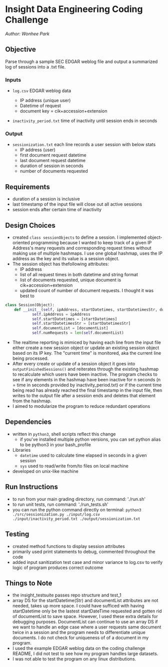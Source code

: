 # Insight Data Engineering Coding Challenge

*Author: Wonhee Park*

## Objective
Parse through a sample SEC EDGAR weblog file and output a summarized log of sessions into a .txt file. 

### Inputs
* `log.csv` EDGAR weblog data 
	* IP address (unique user)
	* Datetime of request
	* document key = cik+accession+extension

* `inactivity_period.txt` time of inactivity until session ends in seconds

### Output
* `sessionization.txt` each line records a user session with below stats
	* IP address (user)
	* first document request datetime
	* last document request datetime
	* duration of session in seconds 
	* number of documents requested

## Requirements
* duration of a session is inclusive
* last timestamp of the input file will close out all active sessions
* session ends after certain time of inactivity 

## Design Choices
* created `class sessionObjects` to define a session. I implemented object-oriented programming because I wanted to keep track of a given IP Address's many requests and corresponding request times without making use of multiple hashmaps. I use one global hashmap, uses the IP address as the key and its value is a session object. 
* The session object has thefollowing attributes:
	* IP address
	* list of all request times in both datetime and string format
	* list of documents requested, unique document is cik+accession+extension
	* updated count of number of document requests. I thought it was best to 
```Python
class Session(Object):
	def __init__(self, ipAddress, startDatetimes, startDatetimesStr, documentList, activeStatus):
			self.ipAddress = ipAddress
			self.startDatetimes = [startDatetimes]
			self.startDatetimesStr = [startDatetimesStr]
			self.documentList = [documentList]
			self.numRequests = len(self.documentList)
```
* The realtime reporting is mimiced by having each line from the input file either create a new session object or update an existing session object based on its IP key. The "current time" is monitored, aka the current line being processed. 
* After every create or update of a session object it goes into `outputFinishedSessions()` and reiterates through the existing hashmap to recalculate which users have been inactive. The program  checks to see if any elements in the hashmap have been inactive for n seconds (n = time in seconds provided by inactivity_period.txt) or if the current time being read has already reached the final timestamp in the input file, then writes to the output file after a session ends and deletes that element from the hashmap. 
* I aimed to modularize the program to reduce redundant operations

## Dependencies
* written in `python3`, shell scripts reflect this change
	* if you've installed multiple python versions, you can set python alias to be python3 in your bash_profile
* Libraries
	* `datetime` used to calculate time elapsed in seconds in a given session
	* `sys` used to read/write from/to files on local machine 
* developed on unix-like machine

## Run Instructions
* to run from your main grading directory, run command: './run.sh'
* to run unit tests, run command: './run_tests.sh'
* you can run the python command directly on terminal: `python3 ./src/sessionization.py ./input/log.csv ./input/inactivity_period.txt ./output/sessionization.txt`


## Testing
* created method functions to display session attributes 
* primarily used print statements to debug, commented throughout the code
* added input sanitization test case and minor variance to log.csv to verify logic of program produces correct outcome

## Things to Note
* the insight_testsuite passes repo structure and test_1
* array DS for the startDatetime(Str) and documentList attributes are not needed, takes up more space. I could have sufficed with having startDatetime only be the lastest startDateTime requested and gotten rid of documentList to save space. However, I used these extra details for debugging purposes. DocumentList can continue to use an array DS if we want to handle an edge case where a user requests same document twice in a session and the program needs to differentiate unique documents. I do not check for uniqueness of of a document in my program. 
* I used the example EDGAR weblog data on the coding challenge README, I did not test to see how my program handles large datasets. 
* I was not able to test the program on any linux distributions. 

